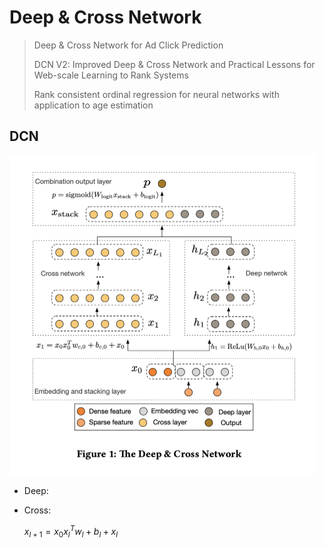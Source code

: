 # Deep & Cross Network

> Deep & Cross Network for Ad Click Prediction
>
> DCN V2: Improved Deep & Cross Network and Practical Lessons for Web-scale Learning to Rank Systems
>
> Rank consistent ordinal regression for neural networks with application to age estimation

## DCN

<img src="../imgs/dcn1.png" style="zoom:50%;" />

- Deep:

  

- Cross:

  $x_{l+1}=x_{0}x_{l}^{T}w_l+b_l+x_l$

